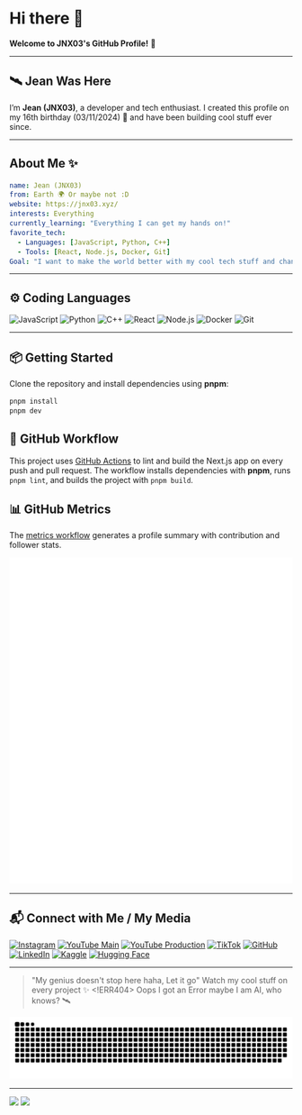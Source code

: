 # Hi there 👋
**Welcome to JNX03's GitHub Profile!** 🚀

---

## 🛰️ Jean Was Here
I’m **Jean (JNX03)**, a developer and tech enthusiast. I created this profile on my 16th birthday (03/11/2024) 🎂 and have been building cool stuff ever since.

---

## About Me ✨
```yaml
name: Jean (JNX03)
from: Earth 🌍 Or maybe not :D
website: https://jnx03.xyz/
interests: Everything
currently_learning: "Everything I can get my hands on!"
favorite_tech:
  - Languages: [JavaScript, Python, C++]
  - Tools: [React, Node.js, Docker, Git]
Goal: "I want to make the world better with my cool tech stuff and change the world"
```

---

## ⚙️ Coding Languages
![JavaScript](https://img.shields.io/badge/-JavaScript-000?&logo=JavaScript)
![Python](https://img.shields.io/badge/-Python-000?&logo=Python)
![C++](https://img.shields.io/badge/-C++-000?&logo=C%2B%2B)
![React](https://img.shields.io/badge/-React-000?&logo=React)
![Node.js](https://img.shields.io/badge/-Node.js-000?&logo=Node.js)
![Docker](https://img.shields.io/badge/-Docker-000?&logo=Docker)
![Git](https://img.shields.io/badge/-Git-000?&logo=Git)

---

## 📦 Getting Started
Clone the repository and install dependencies using **pnpm**:
```bash
pnpm install
pnpm dev
```

## 🚀 GitHub Workflow
This project uses [GitHub Actions](.github/workflows/ci.yml) to lint and build the Next.js app on every push and pull request. The workflow installs dependencies with **pnpm**, runs `pnpm lint`, and builds the project with `pnpm build`.


## 📊 GitHub Metrics
The [metrics workflow](.github/workflows/metrics.yml) generates a profile summary with contribution and follower stats.

[![Metrics](https://raw.githubusercontent.com/JNX03/JNX03/main/github-metrics.svg)](https://github.com/JNX03/JNX03)

---

## 📬 Connect with Me / My Media
[![Instagram](https://img.shields.io/badge/-Instagram-E4405F?style=flat&logo=Instagram&logoColor=white)](https://www.instagram.com/jxxn03z/)
[![YouTube Main](https://img.shields.io/badge/-YouTube%20(Main)-FF0000?style=flat&logo=YouTube&logoColor=white)](https://www.youtube.com/@Jnx03)
[![YouTube Production](https://img.shields.io/badge/-YouTube%20(Production)-FF0000?style=flat&logo=YouTube&logoColor=white)](https://www.youtube.com/@Jnx03Studio)
[![TikTok](https://img.shields.io/badge/-TikTok-000000?style=flat&logo=TikTok&logoColor=white)](https://www.tiktok.com/@jxxn03z)
[![GitHub](https://img.shields.io/badge/-GitHub-181717?style=flat&logo=GitHub&logoColor=white)](https://github.com/JNX03)
[![LinkedIn](https://img.shields.io/badge/-LinkedIn-0077B5?style=flat&logo=LinkedIn&logoColor=white)](https://www.linkedin.com/in/chawabhon-netisingha-4a60a034a/)
[![Kaggle](https://img.shields.io/badge/-Kaggle-20BEFF?style=flat&logo=Kaggle&logoColor=white)](https://www.kaggle.com/jxxn03x)
[![Hugging Face](https://img.shields.io/badge/-Huggingface-FFCC00?style=flat&logo=Hugging%20Face&logoColor=black)](https://huggingface.co/Jnx03)

---

> "My genius doesn't stop here haha, Let it go" Watch my cool stuff on every project ✨ <!ERR404> Oops I got an Error maybe I am AI, who knows? 🛰️

<picture>
  <source media="(prefers-color-scheme: dark)" srcset="https://raw.githubusercontent.com/platane/snk/output/github-contribution-grid-snake-dark.svg" />
  <source media="(prefers-color-scheme: light)" srcset="https://raw.githubusercontent.com/platane/snk/output/github-contribution-grid-snake.svg" />
  <img alt="github contribution grid snake animation" src="https://raw.githubusercontent.com/platane/snk/output/github-contribution-grid-snake.svg" />
</picture>

---

![](https://github-readme-stats.vercel.app/api?username=jnx03&theme=dark&show_icons=true&hide_border=false&count_private=true)
![](https://github-readme-streak-stats.herokuapp.com/?user=jnx03&theme=dark&hide_border=false)
